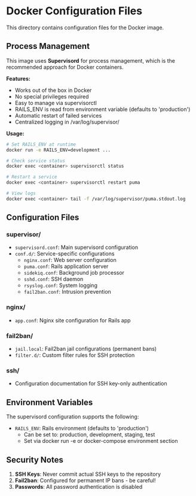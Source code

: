 # Docker Configuration Files

This directory contains configuration files for the Docker image.

## Process Management

This image uses **Supervisord** for process management, which is the recommended approach for Docker containers.

**Features:**
- Works out of the box in Docker
- No special privileges required
- Easy to manage via supervisorctl
- RAILS_ENV is read from environment variable (defaults to 'production')
- Automatic restart of failed services
- Centralized logging in /var/log/supervisor/

**Usage:**
```bash
# Set RAILS_ENV at runtime
docker run -e RAILS_ENV=development ...

# Check service status
docker exec <container> supervisorctl status

# Restart a service
docker exec <container> supervisorctl restart puma

# View logs
docker exec <container> tail -f /var/log/supervisor/puma.stdout.log
```

## Configuration Files

### supervisor/
- `supervisord.conf`: Main supervisord configuration
- `conf.d/`: Service-specific configurations
  - `nginx.conf`: Web server configuration
  - `puma.conf`: Rails application server
  - `sidekiq.conf`: Background job processor
  - `sshd.conf`: SSH daemon
  - `rsyslog.conf`: System logging
  - `fail2ban.conf`: Intrusion prevention

### nginx/
- `app.conf`: Nginx site configuration for Rails app

### fail2ban/
- `jail.local`: Fail2ban jail configurations (permanent bans)
- `filter.d/`: Custom filter rules for SSH protection

### ssh/
- Configuration documentation for SSH key-only authentication

## Environment Variables

The supervisord configuration supports the following:

- `RAILS_ENV`: Rails environment (defaults to 'production')
  - Can be set to: production, development, staging, test
  - Set via docker run -e or docker-compose environment section

## Security Notes

1. **SSH Keys**: Never commit actual SSH keys to the repository
2. **Fail2ban**: Configured for permanent IP bans - be careful!
3. **Passwords**: All password authentication is disabled